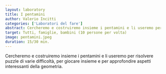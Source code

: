 ```yaml
---
layout: laboratory
title: I pentamini
author: Valerio Incitti 
categories: ['Laboratori del fare']
abstract: Cercheremo e costruiremo insieme i pentamini e li useremo per risolvere puzzle di varie difficoltà, per giocare insieme e per approfondire aspetti interessanti della geometria.
target: Tutti, famiglie, bambini (10 persone per volta)
image: pentamini.jpeg
duration: 15/30 min.
---
```


Cercheremo e costruiremo insieme i pentamini e li useremo per risolvere puzzle di varie difficoltà, per giocare insieme e per approfondire aspetti interessanti della geometria.
